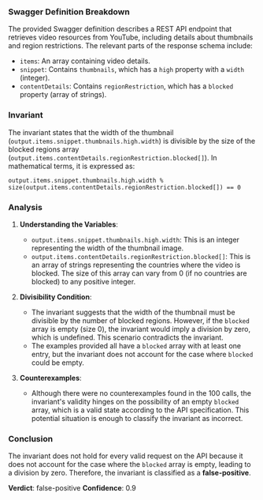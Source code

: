 ### Swagger Definition Breakdown
The provided Swagger definition describes a REST API endpoint that retrieves video resources from YouTube, including details about thumbnails and region restrictions. The relevant parts of the response schema include:
- `items`: An array containing video details.
- `snippet`: Contains `thumbnails`, which has a `high` property with a `width` (integer).
- `contentDetails`: Contains `regionRestriction`, which has a `blocked` property (array of strings).

### Invariant
The invariant states that the width of the thumbnail (`output.items.snippet.thumbnails.high.width`) is divisible by the size of the blocked regions array (`output.items.contentDetails.regionRestriction.blocked[]`). In mathematical terms, it is expressed as:

`output.items.snippet.thumbnails.high.width % size(output.items.contentDetails.regionRestriction.blocked[]) == 0`

### Analysis
1. **Understanding the Variables**:
   - `output.items.snippet.thumbnails.high.width`: This is an integer representing the width of the thumbnail image.
   - `output.items.contentDetails.regionRestriction.blocked[]`: This is an array of strings representing the countries where the video is blocked. The size of this array can vary from 0 (if no countries are blocked) to any positive integer.

2. **Divisibility Condition**:
   - The invariant suggests that the width of the thumbnail must be divisible by the number of blocked regions. However, if the `blocked` array is empty (size 0), the invariant would imply a division by zero, which is undefined. This scenario contradicts the invariant.
   - The examples provided all have a `blocked` array with at least one entry, but the invariant does not account for the case where `blocked` could be empty.

3. **Counterexamples**:
   - Although there were no counterexamples found in the 100 calls, the invariant's validity hinges on the possibility of an empty `blocked` array, which is a valid state according to the API specification. This potential situation is enough to classify the invariant as incorrect.

### Conclusion
The invariant does not hold for every valid request on the API because it does not account for the case where the `blocked` array is empty, leading to a division by zero. Therefore, the invariant is classified as a **false-positive**. 

**Verdict**: false-positive
**Confidence**: 0.9
